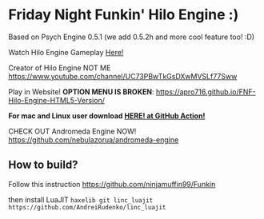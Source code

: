 # Friday Night Funkin' Hilo Engine :)
Based on Psych Engine 0.5.1 (we add 0.5.2h and more cool feature too! :D)

Watch Hilo Engine Gameplay [Here!](https://youtu.be/PcgidMjtGtg)

Creator of Hilo Engine NOT ME https://www.youtube.com/channel/UC73PBwTkGsDXwMVSLf77Sww

Play in Website! **OPTION MENU IS BROKEN**: https://apro716.github.io/FNF-Hilo-Engine-HTML5-Version/

**For mac and Linux user download [HERE! at GitHub Action!](https://github.com/APRO716/FNF-vs-Hiro-mod-demo-Hilo-Engine/actions/workflows/main.yml)**

CHECK OUT Andromeda Engine NOW! https://github.com/nebulazorua/andromeda-engine

How to build?
---------------------------------------------------------------------------------------------------------------------------------------------------
Follow this instruction https://github.com/ninjamuffin99/Funkin

then install LuaJIT 
`haxelib git linc_luajit https://github.com/AndreiRudenko/linc_luajit`
